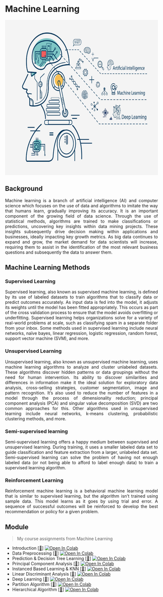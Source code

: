 # Machine Learning
<img src="https://github.com/Bayunova28/Machine_Learning/blob/main/machine-learning-cover.jpg" height="510" width="1000">

## Background
<p align="justify">Machine learning is a branch of artificial intelligence (AI) and computer science which focuses on the use of data and algorithms to imitate the way that humans learn, gradually improving its accuracy. It is an important component of the growing field of data science. Through the use of statistical methods, algorithms are trained to make classifications or predictions, uncovering key insights within data mining projects. These insights subsequently drive decision making within applications and businesses, ideally impacting key growth metrics. As big data continues to expand and grow, the market demand for data scientists will increase, requiring them to assist in the identification of the most relevant business questions and subsequently the data to answer them.<p> 
  
## Machine Learning Methods
### Supervised Learning
<p align="justify">Supervised learning, also known as supervised machine learning, is defined by its use of labeled datasets to train algorithms that to classify data or predict outcomes accurately. As input data is fed into the model, it adjusts its weights until the model has been fitted appropriately. This occurs as part of the cross validation process to ensure that the model avoids overfitting or underfitting. Supervised learning helps organizations solve for a variety of real-world problems at scale, such as classifying spam in a separate folder from your inbox. Some methods used in supervised learning include neural networks, naïve bayes, linear regression, logistic regression, random forest, support vector machine (SVM), and more.<p>
  
### Unsupervised Learning
<p align="justify">Unsupervised learning, also known as unsupervised machine learning, uses machine learning algorithms to analyze and cluster unlabeled datasets. These algorithms discover hidden patterns or data groupings without the need for human intervention. Its ability to discover similarities and differences in information make it the ideal solution for exploratory data analysis, cross-selling strategies, customer segmentation, image and pattern recognition. It’s also used to reduce the number of features in a model through the process of dimensionality reduction; principal component analysis (PCA) and singular value decomposition (SVD) are two common approaches for this. Other algorithms used in unsupervised learning include neural networks, k-means clustering, probabilistic clustering methods, and more.<p>  
  
### Semi-supervised learning 
<p align="justify">Semi-supervised learning offers a happy medium between supervised and unsupervised learning. During training, it uses a smaller labeled data set to guide classification and feature extraction from a larger, unlabeled data set. Semi-supervised learning can solve the problem of having not enough labeled data (or not being able to afford to label enough data) to train a supervised learning algorithm.<p>  
  
### Reinforcement Learning
<p align="justify">Reinforcement machine learning is a behavioral machine learning model that is similar to supervised learning, but the algorithm isn’t trained using sample data. This model learns as it goes by using trial and error. A sequence of successful outcomes will be reinforced to develop the best recommendation or policy for a given problem.<p>

## Module
> My course assignments from Machine Learning  
- Introduction [[📂](https://github.com/Bayunova28/Machine_Learning/tree/main/Week%20I%20-%20Introduction)] [![Open In Colab](https://colab.research.google.com/assets/colab-badge.svg)](https://colab.research.google.com/drive/1-XJQ_MgLZqVmgKeNg8kFnbJQvYPr7mXv?usp=sharing)
- Data Preprocessing [[📂](https://github.com/Bayunova28/Machine_Learning/tree/main/Week%20II%20-%20Data%20Preprocessing)] [![Open In Colab](https://colab.research.google.com/assets/colab-badge.svg)](https://colab.research.google.com/drive/1oz6JAmcCzL08f8k4n_Z0ramqJAJOOGTz?usp=sharing)
- Prediction & Decision Tree Learning [[📂](https://github.com/Bayunova28/Machine_Learning/tree/main/%20Week%20III%20-%20Prediction%20%26%20Decision%20Tree%20Learning)] [![Open In Colab](https://colab.research.google.com/assets/colab-badge.svg)](https://colab.research.google.com/drive/1-m1fnahC42RfAdDRC79Djlji5aF1Y7Lc?usp=sharing)
- Principal Component Analysis [[📂](https://github.com/Bayunova28/Machine_Learning/tree/main/Week%20IV%20-%20Principal%20Component%20Analysis)] [![Open In Colab](https://colab.research.google.com/assets/colab-badge.svg)](https://colab.research.google.com/drive/1dl_KRMaLU5pWPtumGSfAIzgglLTs_SuP?usp=sharing)
- Instanced Based Learning & KNN [[📂](https://github.com/Bayunova28/Machine_Learning/tree/main/Week%20V%20-%20Instance%20Based%20Learning%20%26%20KNN)] [![Open In Colab](https://colab.research.google.com/assets/colab-badge.svg)](https://colab.research.google.com/drive/1yXNXpIPdUTuQ_3hGt3-2tQjjZPuLlbNP?usp=sharing)
- Linear Discriminant Analysis [[📂](https://github.com/Bayunova28/Machine_Learning/tree/main/Week%20VI%20-%20Linear%20Discriminant%20Analysis)] [![Open In Colab](https://colab.research.google.com/assets/colab-badge.svg)](https://colab.research.google.com/drive/1chczjwtS8InDTmFXeQYVO-__wcJfV5qe?usp=sharing)
- Deep Learning [[📂](https://github.com/Bayunova28/Machine_Learning/tree/main/Week%20VIII%20-%20Deep%20Learning)] [![Open In Colab](https://colab.research.google.com/assets/colab-badge.svg)](https://colab.research.google.com/drive/1tu0chjEDGYopnWd1lY6EWhIgrwx0X9Sz?usp=sharing)
- Partition Algorithm [[📂](https://github.com/Bayunova28/Machine_Learning/tree/main/Week%20IX%20-%20Partition%20Algorithm)] [![Open In Colab](https://colab.research.google.com/assets/colab-badge.svg)](https://colab.research.google.com/drive/1qtiTfbGqfWJd-RlVLxDL7j3DffOZuysb?usp=sharing)
- Hierarchical Algorithm [[📂](https://github.com/Bayunova28/Machine_Learning/tree/main/Week%20X%20-%20Hierarchical%20Algorithm)] [![Open In Colab](https://colab.research.google.com/assets/colab-badge.svg)](https://colab.research.google.com/drive/1ikTEHwBBk-jdlox5HaBzRMZXUTgMl_zV?usp=sharing)
